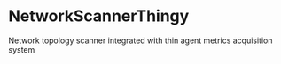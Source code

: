 # NetworkScannerThingy
Network topology scanner integrated with thin agent metrics acquisition system
